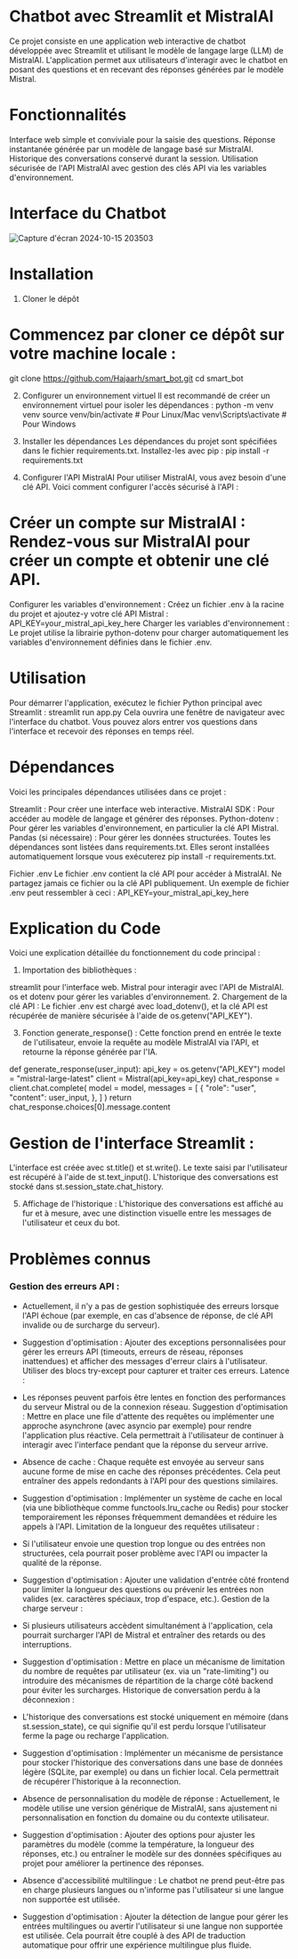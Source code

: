 # Chatbot avec Streamlit et MistralAI
Ce projet consiste en une application web interactive de chatbot développée avec Streamlit et utilisant le modèle de langage large (LLM) de MistralAI. L'application permet aux utilisateurs d'interagir avec le chatbot en posant des questions et en recevant des réponses générées par le modèle Mistral.

# Fonctionnalités
Interface web simple et conviviale pour la saisie des questions.
Réponse instantanée générée par un modèle de langage basé sur MistralAI.
Historique des conversations conservé durant la session.
Utilisation sécurisée de l'API MistralAI avec gestion des clés API via les variables d'environnement.

# Interface du Chatbot
![Capture d'écran 2024-10-15 203503](https://github.com/user-attachments/assets/be4f9143-05cb-44f2-afbd-4a515adcf267)


# Installation

1. Cloner le dépôt
# Commencez par cloner ce dépôt sur votre machine locale :
git clone https://github.com/Hajaarh/smart_bot.git
cd smart_bot

2. Configurer un environnement virtuel
Il est recommandé de créer un environnement virtuel pour isoler les dépendances :
python -m venv venv
source venv/bin/activate  # Pour Linux/Mac
venv\Scripts\activate  # Pour Windows

3. Installer les dépendances
Les dépendances du projet sont spécifiées dans le fichier requirements.txt. Installez-les avec pip :
pip install -r requirements.txt

4. Configurer l'API MistralAI
Pour utiliser MistralAI, vous avez besoin d'une clé API. Voici comment configurer l'accès sécurisé à l'API :

# Créer un compte sur MistralAI : Rendez-vous sur MistralAI pour créer un compte et obtenir une clé API.

Configurer les variables d'environnement : Créez un fichier .env à la racine du projet et ajoutez-y votre clé API Mistral :
API_KEY=your_mistral_api_key_here
Charger les variables d'environnement : Le projet utilise la librairie python-dotenv pour charger automatiquement les variables d'environnement définies dans le fichier .env.

# Utilisation
Pour démarrer l'application, exécutez le fichier Python principal avec Streamlit :
streamlit run app.py
Cela ouvrira une fenêtre de navigateur avec l'interface du chatbot. Vous pouvez alors entrer vos questions dans l'interface et recevoir des réponses en temps réel.

# Dépendances
Voici les principales dépendances utilisées dans ce projet :

Streamlit : Pour créer une interface web interactive.
MistralAI SDK : Pour accéder au modèle de langage et générer des réponses.
Python-dotenv : Pour gérer les variables d'environnement, en particulier la clé API Mistral.
Pandas (si nécessaire) : Pour gérer les données structurées.
Toutes les dépendances sont listées dans requirements.txt. Elles seront installées automatiquement lorsque vous exécuterez pip install -r requirements.txt.

Fichier .env
Le fichier .env contient la clé API pour accéder à MistralAI. Ne partagez jamais ce fichier ou la clé API publiquement. Un exemple de fichier .env peut ressembler à ceci :
API_KEY=your_mistral_api_key_here


# Explication du Code
Voici une explication détaillée du fonctionnement du code principal :

1. Importation des bibliothèques :

streamlit pour l'interface web.
Mistral pour interagir avec l'API de MistralAI.
os et dotenv pour gérer les variables d'environnement.
2. Chargement de la clé API : Le fichier .env est chargé avec load_dotenv(), et la clé API est récupérée de manière sécurisée à l'aide de os.getenv("API_KEY").

3. Fonction generate_response() : Cette fonction prend en entrée le texte de l'utilisateur, envoie la requête au modèle MistralAI via l'API, et retourne la réponse générée par l'IA.


def generate_response(user_input):
    api_key = os.getenv("API_KEY")
    model = "mistral-large-latest"
    client = Mistral(api_key=api_key)
    chat_response = client.chat.complete(
        model = model,
        messages = [
            {
                "role": "user",
                "content": user_input,
            },
        ]
    )
    return chat_response.choices[0].message.content
    
# Gestion de l'interface Streamlit :

L'interface est créée avec st.title() et st.write().
Le texte saisi par l'utilisateur est récupéré à l'aide de st.text_input().
L'historique des conversations est stocké dans st.session_state.chat_history.

5. Affichage de l'historique : L'historique des conversations est affiché au fur et à mesure, avec une distinction visuelle entre les messages de l'utilisateur et ceux du bot.



# Problèmes connus
### Gestion des erreurs API :

- Actuellement, il n'y a pas de gestion sophistiquée des erreurs lorsque l'API échoue (par exemple, en cas d'absence de réponse, de clé API invalide ou de surcharge du serveur).
  
- Suggestion d'optimisation : Ajouter des exceptions personnalisées pour gérer les erreurs API (timeouts, erreurs de réseau, réponses inattendues) et afficher des messages d'erreur clairs à l'utilisateur. Utiliser des blocs try-except pour capturer et traiter ces erreurs.
Latence :

- Les réponses peuvent parfois être lentes en fonction des performances du serveur Mistral ou de la connexion réseau.
Suggestion d'optimisation : Mettre en place une file d'attente des requêtes ou implémenter une approche asynchrone (avec asyncio par exemple) pour rendre l'application plus réactive. Cela permettrait à l'utilisateur de continuer à interagir avec l'interface pendant que la réponse du serveur arrive.

- Absence de cache :
Chaque requête est envoyée au serveur sans aucune forme de mise en cache des réponses précédentes. Cela peut entraîner des appels redondants à l'API pour des questions similaires.
  
- Suggestion d'optimisation : Implémenter un système de cache en local (via une bibliothèque comme functools.lru_cache ou Redis) pour stocker temporairement les réponses fréquemment demandées et réduire les appels à l'API.
Limitation de la longueur des requêtes utilisateur :

- Si l'utilisateur envoie une question trop longue ou des entrées non structurées, cela pourrait poser problème avec l'API ou impacter la qualité de la réponse.

- Suggestion d'optimisation : Ajouter une validation d'entrée côté frontend pour limiter la longueur des questions ou prévenir les entrées non valides (ex. caractères spéciaux, trop d'espace, etc.).
Gestion de la charge serveur :

- Si plusieurs utilisateurs accèdent simultanément à l'application, cela pourrait surcharger l'API de Mistral et entraîner des retards ou des interruptions.
  
- Suggestion d'optimisation : Mettre en place un mécanisme de limitation du nombre de requêtes par utilisateur (ex. via un "rate-limiting") ou introduire des mécanismes de répartition de la charge côté backend pour éviter les surcharges.
Historique de conversation perdu à la déconnexion :

- L'historique des conversations est stocké uniquement en mémoire (dans st.session_state), ce qui signifie qu'il est perdu lorsque l'utilisateur ferme la page ou recharge l'application.

- Suggestion d'optimisation : Implémenter un mécanisme de persistance pour stocker l'historique des conversations dans une base de données légère (SQLite, par exemple) ou dans un fichier local. Cela permettrait de récupérer l'historique à la reconnection.
 
- Absence de personnalisation du modèle de réponse :
Actuellement, le modèle utilise une version générique de MistralAI, sans ajustement ni personnalisation en fonction du domaine ou du contexte utilisateur.

- Suggestion d'optimisation : Ajouter des options pour ajuster les paramètres du modèle (comme la température, la longueur des réponses, etc.) ou entraîner le modèle sur des données spécifiques au projet pour améliorer la pertinence des réponses.

- Absence d'accessibilité multilingue :
Le chatbot ne prend peut-être pas en charge plusieurs langues ou n'informe pas l'utilisateur si une langue non supportée est utilisée.

- Suggestion d'optimisation : Ajouter la détection de langue pour gérer les entrées multilingues ou avertir l'utilisateur si une langue non supportée est utilisée. Cela pourrait être couplé à des API de traduction automatique pour offrir une expérience multilingue plus fluide.
